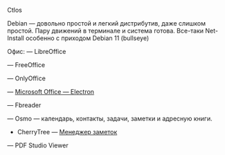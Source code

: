 
Ctlos 

Debian  —  довольно простой и легкий дистрибутив, даже слишком простой. Пару движений в терминале и система готова. Все-таки Net-Install особенно с приходом Debian 11 (bullseye) 

[]()
[]()
Офис:
 — LibreOffice
 
 — FreeOffice
 
 — OnlyOffice
 
 — [Microsoft Office — Electron](https://github.com/agam778/MS-Office-Electron) 
 
 — Fbreader
 
 — Osmo — календарь, контакты, задачи, заметки и адресную книги.
 
 - CherryTree — [Менеджер заметок](https://www.giuspen.com/cherrytree/)

 — PDF Studio Viewer

